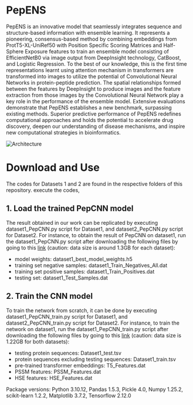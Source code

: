 # PepENS
PepENS is an innovative model that seamlessly integrates sequence and structure-based information with ensemble learning. It represents a pioneering, consensus-based method by combining embeddings from ProtT5-XL-UniRef50 with Position Specific Scoring Matrices and Half-Sphere Exposure features to train an ensemble model consisting of EfficientNetB0 via image output from DeepInsight technology, CatBoost, and Logistic Regression. To the best of our knowledge, this is the first time representations learnt using attention mechanism in transformers are transformed into images to utilize the potential of Convolutional Neural Networks in protein-peptide prediction. The spatial relationships formed between the features by DeepInsight to produce images and the feature extraction from those images by the Convolutional Neural Network play a key role in the performance of the ensemble model. Extensive evaluations demonstrate that PepENS establishes a new benchmark, surpassing existing methods. Superior predictive performance of PepENS redefines computational approaches and holds the potential to accelerate drug discovery, deepen our understanding of disease mechanisms, and inspire new computational strategies in bioinformatics.

![Architecture](https://github.com/user-attachments/assets/281fe6fb-2834-49c0-8018-f8d4e9099c1f)

# Download and Use
The codes for Datasets 1 and 2 are found in the respective folders of this repository.  execute the codes, 
## 1. Load the trained PepCNN model
   The result obtained in our work can be replicated by executing dataset1_PepCNN.py script for Dataset1, and dataset2_PepCNN.py script for Dataset2. For instance, to obtain the result of PepCNN on dataset1, run the dataset1_PepCNN.py script after downloading the following files by going to this [link](https://figshare.com/projects/Load_protein-peptide_binding_PepCNN_model/176094) (caution: data size is around 1.3GB for each dataset): 
   - model weights: dataset1_best_model_weights.h5
   - training set negative samples: dataset1_Train_Negatives_All.dat
   - training set positive samples: dataset1_Train_Positives.dat
   - testing set: dataset1_Test_Samples.dat
## 2. Train the CNN model
To train the network from scratch, it can be done by executing dataset1_PepCNN_train.py script for Dataset1, and dataset2_PepCNN_train.py script for Dataset2. For instance, to train the network on dataset1, run the dataset1_PepCNN_train.py script after downloading the following files by going to this [link](https://figshare.com/projects/Train_the_CNN_model/176151) (caution: data size is 1.22GB for both datasets): 
   - testing protein sequences: Dataset1_test.tsv
   - protein sequences excluding testing sequences: Dataset1_train.tsv
   - pre-trained transformer embeddings: T5_Features.dat
   - PSSM features: PSSM_Features.dat
   - HSE features: HSE_Features.dat

Package versions:
Python 3.10.12,
Pandas 1.5.3,
Pickle 4.0,
Numpy 1.25.2,
scikit-learn 1.2.2,
Matplotlib 3.7.2,
Tensorflow 2.12.0
